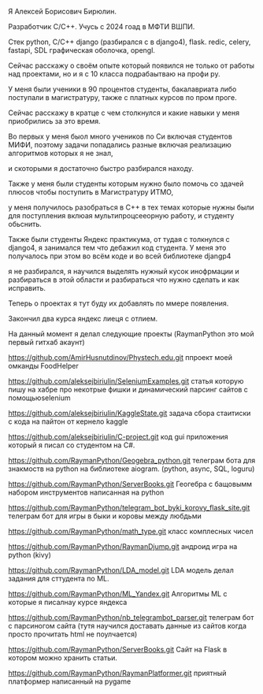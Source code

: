 Я Алексей Борисович Бирюлин.

Разработчик C/C++. Учусь с 2024 гоад в МФТИ ВШПИ.

Стек python, C/C++ django (разбирался с в django4), flask. redic, celery, fastapi, SDL графическая оболочка, opengl.

Сейчас расскажу о своём опыте который появился не только от работы над проектами, но и я с 10 класса подрабаытваю на профи ру.

У меня были ученики в 90 процентов студенты, бакалавриата либо поступали в магистратуру, также с платных курсов по пром проге.

Сейчас расскажу в кратце с чем столкнулся и какие навыки у меня приобрились за это время.

Во первых у меня быол много учеников по Си включая студентов МИФИ, поэтому задачи попадались разные включая реализацию алгоритмов которых я не знал,

и скоторыми я достаточно быстро разбирался находу.

Также у меня были студенты которым нужно было помочь со здачей плюсов чтобы поступить в Магистратуру ИТМО,

у меня получилось разобраться в С++ в тех темах которые нужны были для поступления вклюая мультипроцсееорную работу, и студенту обьснить.

Также были студенты Яндекс практикума, от тудая с толкнулся с django4, я занимался тем что дебажил код студента. У меня это получалось при этом во всём коде и во всей библиотеке djangp4

я не разбирался, я научился выделять нужный кусок инофрмации и разбираться в этой области и разбираться что нужно сделать и как исправить.

Теперь о проектах я тут буду их добавлять по ммере появления.

Закончил два курса яндекс лиеця с отлием.

На данный момент я делал следующие проекты (RaymanPython это мой первый гитхаб акаунт)

https://github.com/AmirHusnutdinov/Phystech.edu.git ппроект моей омканды FoodHelper

https://github.com/aleksejbiriulin/SeleniumExamples.git статья которую пишу на хабре про некотрые фишки и динамический парсинг сайтов с помощьюselenium

https://github.com/aleksejbiriulin/KaggleState.git задача сбора стаитиски с кода на пайтон от кернело kaggle

https://github.com/aleksejbiriulin/C-project.git код gui приложения который я писал со студентом на C#.

https://github.com/RaymanPython/Geogebra_python.git телеграм бота для знакмоств на python на библиотеке aiogram. (python, async, SQL, loguru)

https://github.com/RaymanPython/ServerBooks.git Геогебра с бащовымм набором инструментов написанная на python

https://github.com/RaymanPython/telegram_bot_byki_korovy_flask_site.git телеграм бот для игры в быки и коровы между любдьми

https://github.com/RaymanPython/math_type.git класс комплесных чисел

https://github.com/RaymanPython/RaymanDjump.git андроид игра на python (kivy)

https://github.com/RaymanPython/LDA_model.git LDA модель делал задания для сттудента по ML.

https://github.com/RaymanPython/ML_Yandex.git Алгоритмы ML c которые я писалнау курсе яндекса

https://github.com/RaymanPython/nb_telegrambot_parser.git телеграм бот с парсиногом сайта (тутя научился доставать данные из сайтов когда просто прочитать html не поулчается)

https://github.com/RaymanPython/ServerBooks.git Сайт на Flask в котором можно хранить статьи.

https://github.com/RaymanPython/RaymanPlatformer.git приятный платформер написанный на pygame
